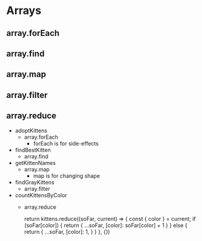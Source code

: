 # Arrays

## array.forEach
## array.find
## array.map
## array.filter
## array.reduce

* adoptKittens
  * array.forEach
    * forEach is for side-effects
* findBestKitten
  * array.find
* getKittenNames
  * array.map
    * map is for changing shape
* findGrayKittens
  * array.filter
* countKittensByColor
  * array.reduce

    return kittens.reduce((soFar, current) => {
      const { color } = current;
      if (soFar[color]) {
        return {
          ...soFar,
          [color]: soFar[color] + 1
        }
      } else {
        return {
          ...soFar,
          [color]: 1,
        }
      }
    }, {})
